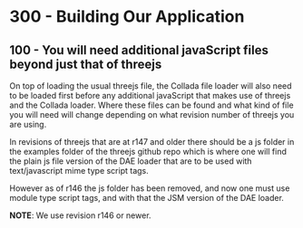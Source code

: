 # 300 - Building Our Application

## 100 - You will need additional javaScript files beyond just that of threejs
On top of loading the usual threejs file, the Collada file loader will also need to be loaded first before any additional javaScript that makes use of threejs and the Collada loader. Where these files can be found and what kind of file you will need will change depending on what revision number of threejs you are using. 

In revisions of threejs that are at r147 and older there should be a js folder in the examples folder of the threejs github repo which is where one will find the plain js file version of the DAE loader that are to be used with text/javascript mime type script tags. 

However as of r146 the js folder has been removed, and now one must use module type script tags, and with that the JSM version of the DAE loader.

**NOTE**: We use revision r146 or newer.
